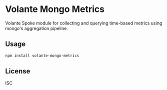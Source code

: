 # Volante Mongo Metrics

Volante Spoke module for collecting and querying time-based metrics using mongo's aggregation pipeline.

## Usage

```bash
npm install volante-mongo-metrics
```


## License

ISC
